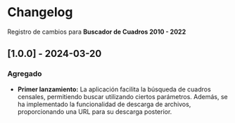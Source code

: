 # Changelog

Registro de cambios para **Buscador de Cuadros 2010 - 2022**

## [1.0.0] - 2024-03-20

### Agregado
- **Primer lanzamiento:** La aplicación facilita la búsqueda de cuadros censales, permitiendo buscar utilizando ciertos parámetros. Además, se ha implementado la funcionalidad de descarga de archivos, proporcionando una URL para su descarga posterior.


